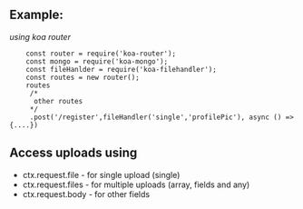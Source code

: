 ## Example:

_using koa router_
```node
    const router = require('koa-router');
    const mongo = require('koa-mongo');
    const fileHanlder = require('koa-filehandler');
    const routes = new router();
    routes
     /*
      other routes
     */
     .post('/register',fileHandler('single','profilePic'), async () => {....})
```
## Access uploads using
* ctx.request.file - for single upload (single)
* ctx.request.files - for multiple uploads (array, fields and any)
* ctx.request.body - for other fields